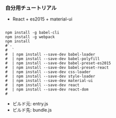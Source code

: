 ### 自分用チュートリアル

* React + es2015 + material-ui

```shell

npm install -g babel-cli
npm install -g webpack
npm install
#`-
#  `
#  | npm install --save-dev babel-loader
#  | npm install --save-dev babel-polyfill
#  | npm install --save-dev babel-preset-es2015
#  | npm install --save-dev babel-preset-react
#  | npm install --save-dev css-loader
#  | npm install --save-dev style-loader
#  | npm install --save-dev material-ui
#  | npm install --save-dev react
#  | npm install --save-dev react-dom
#
```

* ビルド元: entry.js
* ビルド先: bundle.js